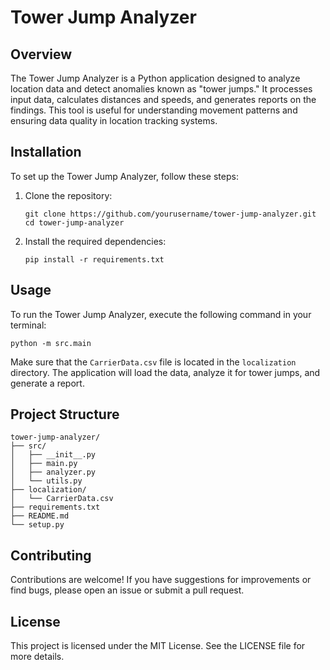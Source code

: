 # Tower Jump Analyzer

## Overview
The Tower Jump Analyzer is a Python application designed to analyze location data and detect anomalies known as "tower jumps." It processes input data, calculates distances and speeds, and generates reports on the findings. This tool is useful for understanding movement patterns and ensuring data quality in location tracking systems.

## Installation
To set up the Tower Jump Analyzer, follow these steps:

1. Clone the repository:
   ```
   git clone https://github.com/yourusername/tower-jump-analyzer.git
   cd tower-jump-analyzer
   ```

2. Install the required dependencies:
   ```
   pip install -r requirements.txt
   ```

## Usage
To run the Tower Jump Analyzer, execute the following command in your terminal:

```
python -m src.main
```

Make sure that the `CarrierData.csv` file is located in the `localization` directory. The application will load the data, analyze it for tower jumps, and generate a report.

## Project Structure
```
tower-jump-analyzer/
├── src/
│   ├── __init__.py
│   ├── main.py
│   ├── analyzer.py
│   └── utils.py
├── localization/
│   └── CarrierData.csv
├── requirements.txt
├── README.md
└── setup.py
```

## Contributing
Contributions are welcome! If you have suggestions for improvements or find bugs, please open an issue or submit a pull request.

## License
This project is licensed under the MIT License. See the LICENSE file for more details.